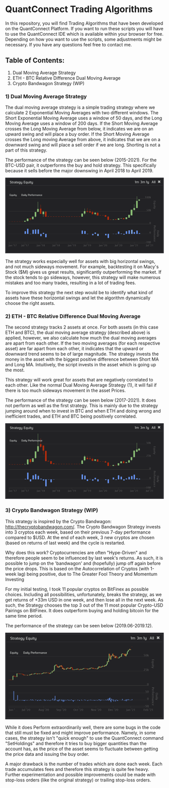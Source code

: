 # QuantConnect Trading Algorithms

In this repository, you will find Trading Algorithms that have been developed on the QuantConnect Platform. If you want to run these scripts you will have to use the QuantConnect IDE which is available within your browser for free. Depending on how you want to use the scripts, some adjustments might be necessary. If you have any questions feel free to contact me.

## Table of Contents:
1. Dual Moving Average Strategy
2. ETH - BTC Relative Difference Dual Moving Average
3. Crypto Bandwagon Strategy (WIP)

### 1) Dual Moving Average Strategy

The dual moving average strategy is a simple trading strategy where we calculate 2 Exponential Moving Averages with two different windows. The Short Exponential Moving Average uses a window of 50 days, and the Long Moving Average uses a window of 200 days. If the Short Moving Average crosses the Long Moving Average from below, it indicates we are on an upward swing and will place a buy order. If the Short Moving Average crosses the Long moving Average from above, it indicates that we are on a downward swing and will place a sell order if we are long. Shorting is not a part of this strategy.

The performance of the strategy can be seen below (2015-2021). For the BTC-USD pair, it outperforms the buy and hold strategy. This specifically because it sells before the major downswing in April 2018 to April 2019.

![alt text](https://raw.githubusercontent.com/feljost/QC-TradingAlgorithms/master/Screenshots/BTCUSD_Single_Crypto_Strategy_Perfomance.png)

The strategy works especially well for assets with big horizontal swings, and not much sideways movement. For example, backtesting it on Macy's Stock ($M) gives us great results, significantly outperforming the market. If the stock tends to go sideways, however, this strategy will make numerous mistakes and too many trades, resulting in a lot of trading fees.

To improve this strategy the next step would be to identify what kind of assets have these horizontal swings and let the algorithm dynamically choose the right assets.

### 2) ETH - BTC Relative Difference Dual Moving Average 

The second strategy tracks 2 assets at once. For both assets (in this case ETH and BTC), the dual moving average strategy (described above) is applied, however, we also calculate how much the dual moving averages are apart from each other. If the two moving averages (for each respective asset) are far apart from each other, it indicates that the upward or downward trend seems to be of large magnitude. The strategy invests the money in the asset with the biggest positive difference between Short MA and Long MA. Intuitively, the script invests in the asset which is going up the most.

This strategy will work great for assets that are negatively correlated to each other. Like the normal Dual Moving Average Strategy (1), it will fail if there is too much sideways movement in the asset Prices. 

The performance of the strategy can be seen below (2017-2021). It does not perform as well as the first strategy. This is mainly due to the strategy jumping around when to invest in BTC and when ETH and doing wrong and inefficient trades, and ETH and BTC being positively correlated.

![alt text](https://raw.githubusercontent.com/feljost/QC-TradingAlgorithms/master/Screenshots/ETH%2BBTC_Dual_Crypto_Strategy_Perfomance.png)

### 3) Crypto Bandwagon Strategy (WIP)

This strategy is inspired by the Crypto Bandwagon: http://thecryptobandwagon.com/. The Crypto Bandwagon Strategy invests into 3 cryptos each week, based on their previous 7-day performance compared to $USD. At the end of each week, 3 new cryptos are chosen (based on returns of last week) and the cycle is restarted.

Why does this work? Cryptocurrencies are often "Hype-Driven" and therefore people seem to be influenced by last week's returns. As such, it is possible to jump on the 'bandwagon' and (hopefully) jump off again before the price drops. This is based on the Autocorrelation of Cryptos (with 1-week lag) being positive, due to The Greater Fool Theory and Momentum Investing

For my initial testing, I took 11 popular cryptos on BitFinex as possible choices. Including all possibilities, unfortunately, breaks the strategy, as we get returns of +33m USD in one week, and then lose all in the next week. As such, the Strategy chooses the top 3 out of the 11 most popular Crypto-USD Pairings on BitFinex. It does outperform buying and holding bitcoin for the same time period.

The performance of the strategy can be seen below (2019.06-2019.12). 

![alt text](https://raw.githubusercontent.com/feljost/QC-TradingAlgorithms/master/Screenshots/BandWagon_Strategy_Perfomance.png)

While it does Perform extraordinarily well, there are some bugs in the code that still must be fixed and might improve performance. Namely, in some cases, the strategy isn't "quick enough" to use the QuantConnect command "SetHoldings" and therefore it tries to buy bigger quantities than the account has, as the price of the asset seems to fluctuate between getting the price data and issuing the buy order. 

A major drawback is the number of trades which are done each week. Each trade accumulates fees and therefore this strategy is quite fee heavy. Further experimentation and possible improvements could be made with stop-loss orders (like the original strategy) or trailing stop-loss orders.
